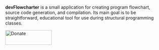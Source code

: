 <b>devFlowcharter</b> is a small application for creating program flowchart, source code generation, and compilation.
Its main goal is to be straightforward, educational tool for use during structural programming classes.

<a href="https://www.paypal.com/cgi-bin/webscr?cmd=_s-xclick&amp;hosted_button_id=Y5A43JRZHYLVG"><img height="47" width="147" src="https://www.paypalobjects.com/en_US/i/btn/btn_donateCC_LG.gif" alt="Donate" title="Donate" style="max-width:100%;"></a>

